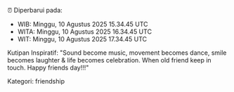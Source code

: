 ⏰ Diperbarui pada:
- WIB: Minggu, 10 Agustus 2025 15.34.45 UTC
- WITA: Minggu, 10 Agustus 2025 16.34.45 UTC
- WIT: Minggu, 10 Agustus 2025 17.34.45 UTC

Kutipan Inspiratif:
"Sound become music, movement becomes dance, smile becomes laughter & life becomes celebration. When old friend keep in touch. Happy friends day!!!"


Kategori: friendship

